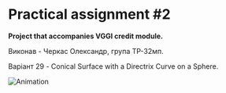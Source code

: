 # Practical assignment #2

**Project that accompanies VGGI credit module.**

Виконав - Черкас Олександр, група ТР-32мп.

Варіант 29 - Conical Surface with a Directrix Curve on a Sphere.

![Animation](https://github.com/Oleksandr-Cherkas/Visualization-of-graphical-and-geometric-information/blob/PA2/pa2.gif)
